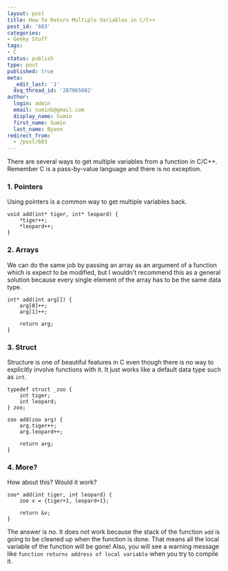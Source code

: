 ```yaml
---
layout: post
title: How To Return Multiple Variables in C/C++
post_id: '683'
categories:
- Geeky Stuff
tags:
- C
status: publish
type: post
published: true
meta:
  _edit_last: '1'
  dsq_thread_id: '287065082'
author:
  login: admin
  email: suminb@gmail.com
  display_name: Sumin
  first_name: Sumin
  last_name: Byeon
redirect_from:
  - /post/683
---
```

There are several ways to get multiple variables from a function in C/C++. Remember C is a pass-by-value language and there is no exception.

### 1. Pointers

Using pointers is a common way to get multiple variables back.

	void add(int* tiger, int* leopard) {
		*tiger++;
		*leopard++;
	}

### 2. Arrays

We can do the same job by passing an array as an argument of a function which is expect to be modified, but I wouldn't recommend this as a general solution because every single element of the array has to be the same data type.

	int* add(int arg[]) {
		arg[0]++;
		arg[1]++;

		return arg;
	}

### 3. Struct

Structure is one of beautiful features in C even though there is no way to explicitly involve functions with it. It just works like a default data type such as `int`.

	typedef struct _zoo {
		int tiger;
		int leopard;
	} zoo;

	zoo add(zoo arg) {
		arg.tiger++;
		arg.leopard++;

		return arg;
	}

### 4. More?

How about this? Would it work?

	zoo* add(int tiger, int leopard) {
		zoo v = {tiger+1, leopard+1};

		return &v;
	}

The answer is *no*. It does not work because the stack of the function `add` is going to be cleaned up when the function is done. That means all the local variable of the function will be gone! Also, you will see a warning message like `function returns address of local variable` when you try to compile it.

